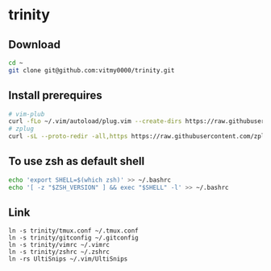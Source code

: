 # trinity

## Download
```bash
cd ~
git clone git@github.com:vitmy0000/trinity.git
```

## Install prerequires
```bash
# vim-plub
curl -fLo ~/.vim/autoload/plug.vim --create-dirs https://raw.githubusercontent.com/junegunn/vim-plug/master/plug.vim
# zplug
curl -sL --proto-redir -all,https https://raw.githubusercontent.com/zplug/installer/master/installer.zsh| zsh
```

## To use zsh as default shell
```bash
echo 'export SHELL=$(which zsh)' >> ~/.bashrc
echo '[ -z "$ZSH_VERSION" ] && exec "$SHELL" -l' >> ~/.bashrc
```

## Link
```
ln -s trinity/tmux.conf ~/.tmux.conf
ln -s trinity/gitconfig ~/.gitconfig
ln -s trinity/vimrc ~/.vimrc
ln -s trinity/zshrc ~/.zshrc
ln -rs UltiSnips ~/.vim/UltiSnips
```
